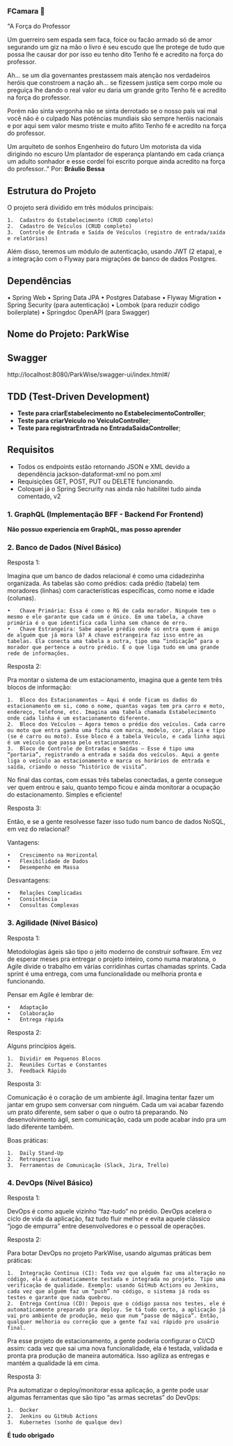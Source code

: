 ### FCamara 🚀

"A Força do Professor

Um guerreiro sem espada
sem faca, foice ou facão
armado só de amor
segurando um giz na mão
o livro é seu escudo
que lhe protege de tudo
que possa lhe causar dor
por isso eu tenho dito
Tenho fé e acredito
na força do professor.

Ah... se um dia governantes
prestassem mais atenção
nos verdadeiros heróis
que constroem a nação
ah... se fizessem justiça
sem corpo mole ou preguiça
lhe dando o real valor
eu daria um grande grito
Tenho fé e acredito
na força do professor.

Porém não sinta vergonha
não se sinta derrotado
se o nosso país vai mal
você não é o culpado
Nas potências mundiais
são sempre heróis nacionais
e por aqui sem valor
mesmo triste e muito aflito
Tenho fé e acredito
na força do professor.

Um arquiteto de sonhos
Engenheiro do futuro
Um motorista da vida
dirigindo no escuro
Um plantador de esperança
plantando em cada criança
um adulto sonhador
e esse cordel foi escrito
porque ainda acredito
na força do professor.."
Por: **Bráulio Bessa**

## Estrutura do Projeto
O projeto será dividido em três módulos principais:

	1.	Cadastro do Estabelecimento (CRUD completo)
	2.	Cadastro de Veículos (CRUD completo)
	3.	Controle de Entrada e Saída de Veículos (registro de entrada/saída e relatórios)

Além disso, teremos um módulo de autenticação, usando JWT (2 etapa), e a integração com o Flyway para migrações de banco de dados Postgres.
## Dependências
•	Spring Web
•	Spring Data JPA
•	Postgres Database 
•	Flyway Migration
•	Spring Security (para autenticação)
•	Lombok (para reduzir código boilerplate)
•	Springdoc OpenAPI (para Swagger)

## Nome do Projeto: **ParkWise**
## Swagger
http://localhost:8080/ParkWise/swagger-ui/index.html#/

## TDD (Test-Driven Development)
- **Teste para criarEstabelecimento no EstabelecimentoController**;
- **Teste para criarVeiculo no VeiculoController**;
- **Teste para registrarEntrada no EntradaSaidaController**;

## Requisitos
- Todos os endpoints estão retornando JSON e XML devido a dependência jackson-dataformat-xml no pom.xml
- Requisições GET, POST, PUT ou DELETE funcionando.
- Coloquei já o Spring Secrurity nas ainda não habilitei tudo ainda comentado, v2

### 1. GraphQL (Implementação BFF - Backend For Frontend)

**Não possuo experiencia em GraphQL, mas posso aprender**

### 2. Banco de Dados (Nível Básico)

Resposta 1:

Imagina que um banco de dados relacional é como uma cidadezinha organizada. As tabelas são como prédios: cada prédio (tabela) tem moradores (linhas) com características específicas, como nome e idade (colunas).

	•	Chave Primária: Essa é como o RG de cada morador. Ninguém tem o mesmo e ele garante que cada um é único. Em uma tabela, a chave primária é o que identifica cada linha sem chance de erro.
	•	Chave Estrangeira: Sabe aquele prédio onde só entra quem é amigo de alguém que já mora lá? A chave estrangeira faz isso entre as tabelas. Ela conecta uma tabela a outra, tipo uma “indicação” para o morador que pertence a outro prédio. É o que liga tudo em uma grande rede de informações.

Resposta 2:

Pra montar o sistema de um estacionamento, imagina que a gente tem três blocos de informação:

	1.	Bloco dos Estacionamentos – Aqui é onde ficam os dados do estacionamento em si, como o nome, quantas vagas tem pra carro e moto, endereço, telefone, etc. Imagina uma tabela chamada Estabelecimento onde cada linha é um estacionamento diferente.
	2.	Bloco dos Veículos – Agora temos o prédio dos veículos. Cada carro ou moto que entra ganha uma ficha com marca, modelo, cor, placa e tipo (se é carro ou moto). Esse bloco é a tabela Veiculo, e cada linha aqui é um veículo que passa pelo estacionamento.
	3.	Bloco de Controle de Entradas e Saídas – Esse é tipo uma “portaria”, registrando a entrada e saída dos veículos. Aqui a gente liga o veículo ao estacionamento e marca os horários de entrada e saída, criando o nosso “histórico de visita”.

No final das contas, com essas três tabelas conectadas, a gente consegue ver quem entrou e saiu, quanto tempo ficou e ainda monitorar a ocupação do estacionamento. Simples e eficiente!

Resposta 3:

Então, e se a gente resolvesse fazer isso tudo num banco de dados NoSQL, em vez do relacional?

Vantagens:

	•	Crescimento na Horizontal
	•	Flexibilidade de Dados
	•	Desempenho em Massa

Desvantagens:

	•	Relações Complicadas
	•	Consistência
	•	Consultas Complexas


### 3. Agilidade (Nível Básico)

Resposta 1:

Metodologias ágeis são tipo o jeito moderno de construir software. Em vez de esperar meses pra entregar o projeto inteiro, como numa maratona, o Agile divide o trabalho em várias corridinhas curtas chamadas sprints. Cada sprint é uma entrega, com uma funcionalidade ou melhoria pronta e funcionando.

Pensar em Agile é lembrar de:

	•	Adaptação
	•	Colaboração
	•	Entrega rápida


Resposta 2:

Alguns princípios ágeis.

	1.	Dividir em Pequenos Blocos 
	2.	Reuniões Curtas e Constantes 
	3.	Feedback Rápido 


Resposta 3:

Comunicação é o coração de um ambiente ágil. Imagina tentar fazer um jantar em grupo sem conversar com ninguém. Cada um vai acabar fazendo um prato diferente, sem saber o que o outro tá preparando. No desenvolvimento ágil, sem comunicação, cada um pode acabar indo pra um lado diferente também.

Boas práticas:

	1.	Daily Stand-Up
	2.	Retrospectiva
	3.	Ferramentas de Comunicação (Slack, Jira, Trello)


### 4. DevOps (Nível Básico)


Resposta 1:

DevOps é como aquele vizinho “faz-tudo” no prédio. DevOps acelera o ciclo de vida da aplicação, faz tudo fluir melhor e evita aquele clássico “jogo de empurra” entre desenvolvedores e o pessoal de operações.

Resposta 2:

Para botar DevOps no projeto ParkWise, usando algumas práticas bem práticas:

	1.	Integração Contínua (CI): Toda vez que alguém faz uma alteração no código, ela é automaticamente testada e integrada no projeto. Tipo uma verificação de qualidade. Exemplo: usando GitHub Actions ou Jenkins, cada vez que alguém faz um “push” no código, o sistema já roda os testes e garante que nada quebrou.
	2.	Entrega Contínua (CD): Depois que o código passa nos testes, ele é automaticamente preparado pra deploy. Se tá tudo certo, a aplicação já vai pro ambiente de produção, meio que num “passe de mágica”. Então, qualquer melhoria ou correção que a gente faz vai rápido pro usuário final.

Pra esse projeto de estacionamento, a gente poderia configurar o CI/CD assim: cada vez que sai uma nova funcionalidade, ela é testada, validada e pronta pra produção de maneira automática. Isso agiliza as entregas e mantém a qualidade lá em cima.

Resposta 3:

Pra automatizar o deploy/monitorar essa aplicação, a gente pode usar algumas ferramentas que são tipo “as armas secretas” do DevOps:

	1.	Docker
	2.	Jenkins ou GitHub Actions
	3.	Kubernetes (sonho de qualque dev)
	

**É tudo obrigado**